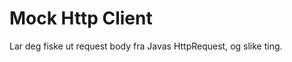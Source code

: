 Mock Http Client
================

Lar deg fiske ut request body fra Javas HttpRequest, og slike ting.


